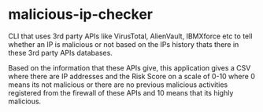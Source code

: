 # malicious-ip-checker

 CLI that uses 3rd party APIs like VirusTotal, AlienVault, IBMXforce etc to tell whether an IP is malicious or not based on the IPs history thats there in these 3rd party APIs databases.

 Based on the information that these APIs give, this application gives a CSV where there are IP addresses and the Risk Score on a scale of 0-10 where 0 means its not malicious or there are no previous malicious activities registered from the firewall of these APIs and 10 means that its highly malicious.
